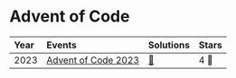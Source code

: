 # Advent of Code

| Year | Events                                               | Solutions                        | Stars     |
|:-----|:-----------------------------------------------------|:---------------------------------|:----------|
| 2023 | [Advent of Code 2023](https://adventofcode.com/2015) | [:gift:](src/year2023/README.md) | 4 :star2: |
